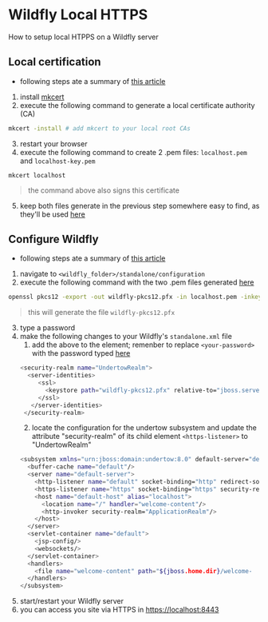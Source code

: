 # Wildfly Local HTTPS
How to setup local HTPPS on a Wildfly server

## Local certification
- following steps ate a summary of [this article](https://web.dev/how-to-use-local-https/)
1. install [mkcert](https://github.com/FiloSottile/mkcert#installation)
2. execute the following command to generate a local certificate authority (CA)
```bash
mkcert -install # add mkcert to your local root CAs
```
3. restart your browser
4. execute the following command to create 2 .pem files: ```localhost.pem``` and ```localhost-key.pem```
```
mkcert localhost
```
> the command above also signs this certificate
5. keep both files generate in the previous step somewhere easy to find, as they'll be used [here](#configure-wildfly)

## Configure Wildfly
- following steps ate a summary of [this article](https://medium.com/@hasnat.saeed/setup-ssl-https-on-jboss-wildfly-application-server-fde6288a0f40)
1. navigate to ```<wildfly_folder>/standalone/configuration```
2. execute the following command with the two .pem files generated [here](#local-certification)
```bash
openssl pkcs12 -export -out wildfly-pkcs12.pfx -in localhost.pem -inkey localhost-key.pem
```
> this will generate the file ```wildfly-pkcs12.pfx```
3. type a password
4. make the following changes to your Wildfly's ```standalone.xml``` file
    1. add the above <security-realm> to the <security-realms> element; remenber to replace ```<your-password>``` with the password typed [here](#local-certification)
    ```bash
    <security-realm name="UndertowRealm">
      <server-identities>
         <ssl>
           <keystore path="wildfly-pkcs12.pfx" relative-to="jboss.server.config.dir" keystore-password="<your-password>" />
         </ssl>
       </server-identities>
     </security-realm>
    ```
    2. locate the configuration for the undertow subsystem and update the attribute "security-realm" of its child element ```<https-listener>``` to "UndertowRealm"
    ```bash
    <subsystem xmlns="urn:jboss:domain:undertow:8.0" default-server="default-server" default-virtual-host="default-host" default-servlet-container="default" default-security-domain="other" statistics-enabled="${wildfly.undertow.statistics-enabled:${wildfly.statistics-enabled:false}}">
      <buffer-cache name="default"/>
      <server name="default-server">
        <http-listener name="default" socket-binding="http" redirect-socket="https" enable-http2="true"/>
        <https-listener name="https" socket-binding="https" security-realm="UndertowRealm" enable-http2="true"/>
        <host name="default-host" alias="localhost">
          <location name="/" handler="welcome-content"/>
          <http-invoker security-realm="ApplicationRealm"/>
        </host>
      </server>
      <servlet-container name="default">
        <jsp-config/>
        <websockets/>
      </servlet-container>
      <handlers>
        <file name="welcome-content" path="${jboss.home.dir}/welcome-   content"/>
      </handlers>
    </subsystem>
    ```
6. start/restart your Wildfly server
7. you can access you site via HTTPS in <https://localhost:8443>
